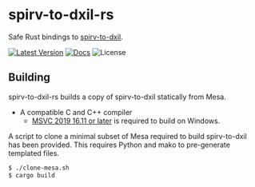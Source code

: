 # spirv-to-dxil-rs

Safe Rust bindings to [spirv-to-dxil](https://gitlab.freedesktop.org/mesa/mesa/-/blob/main/src/microsoft/spirv_to_dxil/spirv_to_dxil.h).

[![Latest Version](https://img.shields.io/crates/v/spirv-to-dxil.svg)](https://crates.io/crates/spirv-to-dxil) [![Docs](https://docs.rs/spirv-to-dxil/badge.svg)](https://docs.rs/spirv-to-dxil) ![License](https://img.shields.io/crates/l/spirv-to-dxil)

## Building

spirv-to-dxil-rs builds a copy of spirv-to-dxil statically from Mesa. 

* A compatible C and C++ compiler
  * [MSVC 2019 16.11 or later](https://docs.mesa3d.org/install.html) is required to build on Windows.



A script to clone a minimal subset of Mesa required to build spirv-to-dxil has been provided. 
This requires Python and mako to pre-generate templated files.

```bash
$ ./clone-mesa.sh
$ cargo build
```

